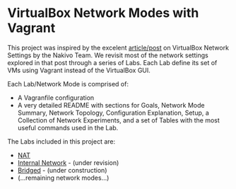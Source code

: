# VirtualBox Network Modes with Vagrant 

This project was inspired by the excelent [article/post](https://www.nakivo.com/blog/virtualbox-network-setting-guide/) on VirtualBox Network Settings by the Nakivo Team. We revisit most of the network settings explored in that post through a series of Labs. Each Lab define its set of VMs using Vagrant instead of the VirtualBox GUI.

Each Lab/Network Mode is comprised of:
- A Vagranfile configuration
- A very detailed README with sections for Goals, Network Mode Summary, Network Topology, Configuration Explanation, Setup, a Collection of Network Experiments, and a set of Tables with the most useful commands used in the Lab.

The Labs included in this project are:

- [NAT](./NAT/README.md)
- [Internal Network](./Internal/README.md) - (under revision)
- [Bridged](./Bridged/README.md) - (under construction)
- (...remaining network modes...)